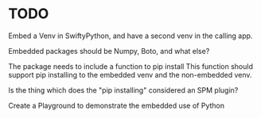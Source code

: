 #  TODO


Embed a Venv in SwiftyPython, and have a second venv in the calling app.

Embedded packages should be Numpy, Boto, and what else?

The package needs to include a function to    pip install 
This function should support pip installing to the embedded venv and the non-embedded venv.

Is the thing which does the "pip installing" considered an SPM plugin?

Create a Playground to demonstrate the embedded use of Python

